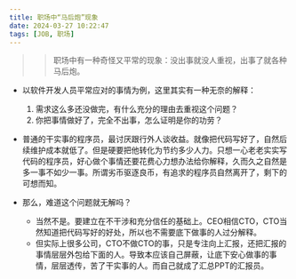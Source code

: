 ```yaml
---
title: 职场中“马后炮”现象
date: 2024-03-27 10:22:47
tags: [JOB, 职场]
---
```




>> 职场中有一种奇怪又平常的现象：没出事就没人重视，出事了就各种马后炮。

+ 以软件开发人员平常应对的事情为例，这里其实有一种无奈的解释：
    1. 需求这么多还没做完，有什么充分的理由去重视这个问题？
    2. 你把事情做好了，完全不出事，怎么证明是你的功劳？

+ 普通的干实事的程序员，最讨厌跟行外人谈收益。就像把代码写好了，自然后续维护成本就低了。但是硬要把他转化为节约多少人力。只想一心老老实实写代码的程序员，好心做个事情还要花费心力想办法给你解释，久而久之自然是多一事不如少一事。所谓劣币驱逐良币，有追求的程序员自然离开了，剩下的可想而知。

+ 那么，难道这个问题就无解吗？
    - 当然不是。要建立在不干涉和充分信任的基础上。CEO相信CTO，CTO当然知道把代码写好的好处，所以也不需要底下做事的人过分解释。
    - 但实际上很多公司，CTO不做CTO的事，只是专注向上汇报，还把汇报的事情层层外包给下面的人。导致本应该自己屏蔽，让底下安心做事的事情，层层透传，苦了干实事的人。而自己就成了汇总PPT的汇报员。


